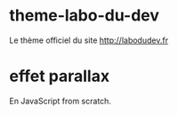# theme-labo-du-dev
Le thème officiel du site http://labodudev.fr

# effet parallax
En JavaScript from scratch.

